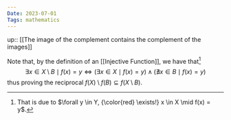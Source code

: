 ```yaml
---
Date: 2023-07-01
Tags: mathematics
---
```

up:: [[The image of the complement contains the complement of the images]] 

Note that, by the definition of an [[Injective Function]], we have that[^1]
$$\exists x \in X \setminus B \mid f(x) = y \iff (\exists x \in X \mid f(x) = y) \land (\nexists x \in B \mid f(x) = y)$$
thus proving the reciprocal $f(X) \setminus f(B) \subseteq f(X \setminus B)$.

[^1]: That is due to $\forall y \in Y, {\color{red} \exists!} x \in X \mid f(x) = y$.